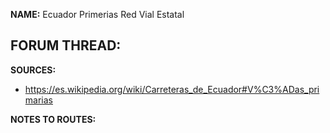 ﻿**NAME:**
Ecuador Primerias Red Vial Estatal

**FORUM THREAD:**
- 


**SOURCES:**
- https://es.wikipedia.org/wiki/Carreteras_de_Ecuador#V%C3%ADas_primarias


**NOTES TO ROUTES:**
